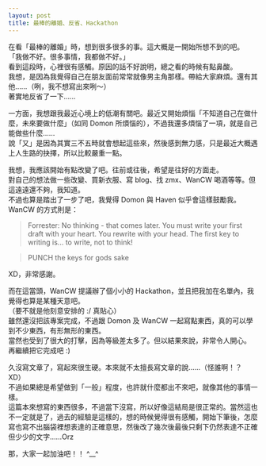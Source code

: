 ```yaml
---
layout: post
title: 最棒的離婚、反省、Hackathon
---
```

在看「最棒的離婚」時，想到很多很多的事。這大概是一開始所想不到的吧。  
「我做不好。很多事情，我都做不好。」  
看到這段時，心裡很有感觸。原因的話不好說明，總之看的時候有點鼻酸。  
我想，是因為我覺得自己在朋友面前常常就像男主角那樣。帶給大家麻煩。還有其他……（咧，我不想寫出來咧～）  
著實地反省了一下……

一方面，我想跟我最近心境上的低潮有關吧。最近又開始煩惱「不知道自己在做什麼，未來要做什麼」（如同 Domon 所煩惱的），不過我還多煩惱了一項，就是自己能做些什麼……  
說「又」是因為其實三不五時就會想起這些來，然後感到無力感，只是最近大概遇上人生路的抉擇，所以比較嚴重一點。  

我想，我應該開始有點改變了吧。往前或往後，希望是往好的方面走。  
對自己的想法做一些改變、買新衣服、寫 blog、找 zmx、WanCW 喝酒等等。但這遠遠還不夠，我知道。  
不過也算是踏出了一步了吧，我覺得 Domon 與 Haven 似乎會這樣鼓勵我。  
WanCW 的方式則是：  
> Forrester: No thinking - that comes later. You must write your first draft with your heart. You rewrite with your head. The first key to writing is... to write, not to think!

> PUNCH the keys for gods sake

XD，非常感謝。

而在這當頭，WanCW 提議辦了個小小的 Hackathon，並且把我加在名單內，我覺得也算是某種天意吧。  
（要不就是他刻意安排的 :/ 真貼心）  
雖然還沒把該專案完成，不過跟 Domon 及 WanCW 一起寫點東西，真的可以學到不少東西，有形無形的東西。  
當然也受到了很大的打擊，因為等級差太多了。但以結果來說，非常令人開心。  
再繼續把它完成吧 :)

久沒寫文章了，寫起來很生硬。本來就不太擅長寫文章的說……（怪誰啊！？ XD）  
不過如果總是希望做到「一般」程度，也許就什麼都出不來吧，就像其他的事情一樣。  
這篇本來想寫的東西很多，不過當下沒寫，所以好像這結局是很正常的。當然這也不一定就是了，過去的經驗是這樣的，想的時候覺得很有感觸，開始下筆後，怎麼寫也寫不出腦袋裡想表達的正確意思，然後改了幾次後最後只剩下仍然表達不正確但少少的文字……Orz

那，大家一起加油吧！！ ^__^
